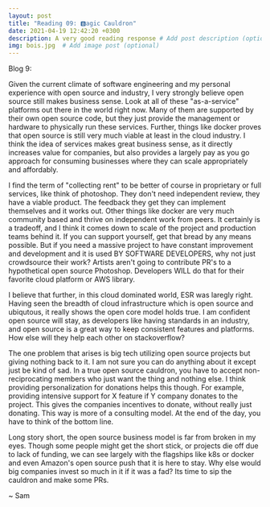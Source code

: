 ```yaml
---
layout: post
title: "Reading 09: 🅱️agic Cauldron" 
date: 2021-04-19 12:42:20 +0300
description: A very good reading response # Add post description (optional)
img: bois.jpg  # Add image post (optional)
---
```


Blog 9: 

Given the current climate of software engineering and my personal experience
with open source and industry, I very strongly believe open source still makes
business sense. Look at all of these "as-a-service" platforms out there in the
world right now. Many of them are supported by their own open source code, but
they just provide the management or hardware to physically run these services.
Further, things like docker proves that open source is still very much viable 
at least in the cloud industry. I think the idea of services makes great business sense, as it directly increases value for companies, but also provides a largely pay as you go approach for consuming businesses where they can scale appropriately and affordably. 

I find the term of "collecting rent" to be better of course in proprietary or full services, like think of photoshop. They don't need independent review, they have a viable product. The feedback they get they can implement themselves and it works out. Other things like docker are very much community based and thrive on independent work from peers. It certainly is a tradeoff, and I think it comes down to scale of the project and production teams behind it. If you can support yourself, get that bread by any means possible. But if you need a massive project to have constant improvement and development and it is used BY SOFTWARE DEVELOPERS, why not just crowdsource their work? Artists aren't going to contribute PR's to a hypothetical open source Photoshop. Developers WILL do that for their favorite cloud platform or AWS library.
 
I believe that further, in this cloud dominated world, ESR was laregly right. Having seen the breadth of cloud infrastructure which is open source and ubiqutous, it really shows the open core model holds true. I am confident open source will stay, as developers like having standards in an industry, and open source is a great way to keep consistent features and platforms. How else will they help
each other on stackoverflow?

The one problem that arises is big tech utilizing open source projects but giving nothing back to it. I am not sure you can do anything about it except just be kind of sad. In a true open source cauldron, you have to accept non-reciprocating members who just want the thing and nothing else. I think providing personalization for donations helps this though. For example, providing intensive support for X feature if Y company donates to the project. This gives the companies incentives to donate, without really just donating. This way is more of a consulting model. At the end of the day, you have to think of the bottom line.


Long story short, the open source business model is far from broken in my eyes.
Though some people might get the short stick, or projects die off due to lack of funding, we can see largely with the flagships like k8s or docker and even Amazon's open source push that it is here to stay. Why else would big companies invest so much in it if it was a fad? Its time to sip the cauldron and make some PRs.


~ Sam

